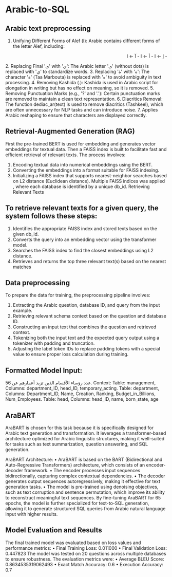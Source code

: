 # Arabic-to-SQL

## Arabic text preprocessing
1.	Unifying Different Forms of Alef (ا): Arabic contains different forms of the letter Alef, including:
   <p dir="rtl" align="right">
- إ ← ا  
- أ ← ا  
- آ ← ا  

</p>
2.	Replacing Final 'ى' with 'ي': The Arabic letter 'ى' (without dots) is replaced with 'ي' to standardize words.
3.	Replacing 'ة' with 'ه': The character 'ة' (Taa Marbouta) is replaced with 'ه' to avoid ambiguity in text processing.
4.	Removing Kashida (ـ): Kashida is used in Arabic script for elongation in writing but has no effect on meaning, so it is removed.
5.	Removing Punctuation Marks (e.g., '?' and '.'): Certain punctuation marks are removed to maintain a clean text representation.
6.	Diacritics Removal: The function dediac_ar(text) is used to remove diacritics (Tashkeel), which are often unnecessary for NLP tasks and can introduce noise.
7.	Applies Arabic reshaping to ensure that characters are displayed correctly.
   
## Retrieval-Augmented Generation (RAG)
First the pre-trained BERT is used for embedding and generates vector embeddings for textual data. Then a FAISS index is built to facilitate fast and efficient retrieval of relevant texts. The process involves:
  1.	Encoding textual data into numerical embeddings using the BERT.
  2.	Converting the embeddings into a format suitable for FAISS indexing.
  3.	Initializing a FAISS index that supports nearest-neighbor searches based on L2 distance (Euclidean distance).
  Multiple FAISS indices was applied , where each database is identified by a unique db_id. 
Retrieving Relevant Texts

## To retrieve relevant texts for a given query, the system follows these steps:
  1.	Identifies the appropriate FAISS index and stored texts based on the given db_id.
  2.	Converts the query into an embedding vector using the transformer model.
  3.	Searches the FAISS index to find the closest embeddings using L2 distance.
  4.	Retrieves and returns the top three relevant text(s) based on the nearest matches

## Data preprocessing 
To prepare the data for training, the preprocessing pipeline involves:
  1.	Extracting the Arabic question, database ID, and query from the input example.
  2.	Retrieving relevant schema context based on the question and database ID.
  3.	Constructing an input text that combines the question and retrieved context.
  4.	Tokenizing both the input text and the expected query output using a tokenizer with padding and truncation.
  5.	Adjusting the label token IDs to replace padding tokens with a special value to ensure proper loss calculation during training.

## Formatted Model Input:
عدد رؤساء الأقسام الذين تزيد أعمارهم عن 56. Context: Table: management, Columns: department_ID, head_ID, temporary_acting. Table: department, Columns: Department_ID, Name, Creation, Ranking, Budget_in_Billions, Num_Employees. Table: head, Columns: head_ID, name, born_state, age

## AraBART
AraBART is chosen for this task because it is specifically designed for Arabic text generation and transformation. It leverages a transformer-based architecture optimized for Arabic linguistic structures, making it well-suited for tasks such as text summarization, question answering, and SQL generation.

AraBART Architecture:
  •	AraBART is based on the BART (Bidirectional and Auto-Regressive Transformers) architecture, which consists of an encoder-decoder framework.
  •	The encoder processes input sequences bidirectionally, capturing complex contextual dependencies.
  •	The decoder generates output sequences autoregressively, making it effective for text generation tasks.
  •	The model is pre-trained using denoising objectives, such as text corruption and sentence permutation, which improve its ability to reconstruct meaningful text sequences.
By fine-tuning AraBART for 65 epochs, the model is further specialized for text-to-SQL generation, allowing it to generate structured SQL queries from Arabic natural language input with higher results.

## Model Evaluation and Results
The final trained model was evaluated based on loss values and performance metrics:
  •	Final Training Loss: 0.011000
  •	Final Validation Loss: 0.447823
The model was tested on 20 questions across multiple databases to ensure robustness. The evaluation metrics were:
  •	Average BLEU Score: 0.8634535319062493
  •	Exact Match Accuracy: 0.6
  •	Execution Accuracy: 0.7
